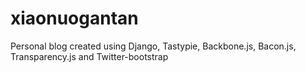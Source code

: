 xiaonuogantan
=============

Personal blog created using Django, Tastypie, Backbone.js, Bacon.js, Transparency.js and Twitter-bootstrap
